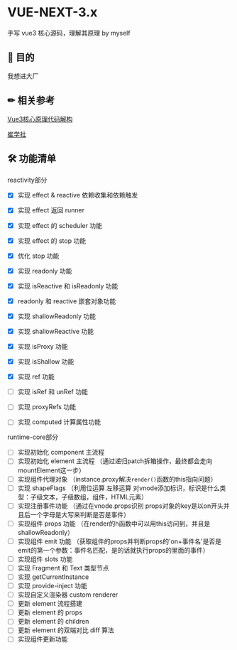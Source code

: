 # VUE-NEXT-3.x

手写 vue3 核心源码，理解其原理 by myself

## 🙌 目的

我想进大厂

## ✏ 相关参考
[Vue3核心原理代码解构](https://juejin.cn/column/7089244418703622175)

[崔学社](https://github.com/cuixiaorui/mini-vue)

## 🛠 功能清单
reactivity部分

- [x] 实现 effect & reactive 依赖收集和依赖触发
- [x] 实现 effect 返回 runner
- [x] 实现 effect 的 scheduler 功能
- [x] 实现 effect 的 stop 功能
- [x] 优化 stop 功能
- [x] 实现 readonly 功能
- [x] 实现 isReactive 和 isReadonly 功能
- [x] readonly 和 reactive 嵌套对象功能
- [x] 实现 shallowReadonly 功能
- [x] 实现 shallowReactive 功能
- [x] 实现 isProxy 功能
- [x] 实现 isShallow 功能
- [x] 实现 ref 功能
- [ ] 实现 isRef 和 unRef 功能
- [ ] 实现 proxyRefs 功能
- [ ] 实现 computed 计算属性功能


runtime-core部分

- [ ] 实现初始化 component 主流程
- [ ] 实现初始化 element 主流程  （通过递归patch拆箱操作，最终都会走向mountElement这一步）
- [ ] 实现组件代理对象  （instance.proxy解决`render()`函数的this指向问题）
- [ ] 实现 shapeFlags  （利用位运算 左移运算 对vnode添加标识，标识是什么类型：子级文本，子级数组，组件，HTML元素）
- [ ] 实现注册事件功能     （通过在vnode.props识别 props对象的key是以on开头并且后一个字母是大写来判断是否是事件）
- [ ] 实现组件 props 功能   （在render的h函数中可以用this访问到，并且是shallowReadonly）
- [ ] 实现组件 emit 功能   （获取组件的props并判断props的'on+事件名'是否是emit的第一个参数：事件名匹配，是的话就执行props的里面的事件）
- [ ] 实现组件 slots 功能
- [ ] 实现 Fragment 和 Text 类型节点  
- [ ] 实现 getCurrentInstance
- [ ] 实现 provide-inject 功能
- [ ] 实现自定义渲染器 custom renderer
- [ ] 更新 element 流程搭建
- [ ] 更新 element 的 props
- [ ] 更新 element 的 children
- [ ] 更新 element 的双端对比 diff 算法
- [ ] 实现组件更新功能
